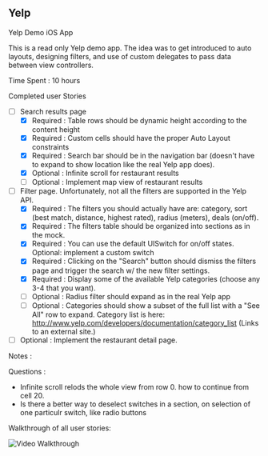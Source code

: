 ## Yelp
Yelp Demo iOS App


This is a read only Yelp  demo app. 
The idea was to get introduced to auto layouts, designing filters, and use of custom delegates to pass data between view controllers.

Time Spent : 10 hours

Completed user Stories

- [ ] Search results page
   - [x] Required : Table rows should be dynamic height according to the content height
   - [x] Required : Custom cells should have the proper Auto Layout constraints
   - [x] Required : Search bar should be in the navigation bar (doesn't have to expand to show location like the real Yelp app does).
   - [x] Optional : Infinite scroll for restaurant results
   - [ ] Optional : Implement map view of restaurant results
- [ ] Filter page. Unfortunately, not all the filters are supported in the Yelp API.
   - [x] Required : The filters you should actually have are: category, sort (best match, distance, highest rated), radius (meters), deals (on/off).
   - [x] Required : The filters table should be organized into sections as in the mock.
   - [x] Required : You can use the default UISwitch for on/off states. Optional: implement a custom switch
   - [x] Required : Clicking on the "Search" button should dismiss the filters page and trigger the search w/ the new filter settings.
   - [x] Required : Display some of the available Yelp categories (choose any 3-4 that you want).
   - [ ] Optional : Radius filter should expand as in the real Yelp app
   - [ ] Optional : Categories should show a subset of the full list with a "See All" row to expand. Category list is here: http://www.yelp.com/developers/documentation/category_list (Links to an external site.)
- [ ] Optional : Implement the restaurant detail page.

Notes :

Questions :
* Infinite scroll relods the whole view from row 0. how to continue from cell 20.
* Is there a better way to deselect switches in a section, on selection of one particulr switch, like radio buttons

Walkthrough of all user stories:

![Video Walkthrough](YelpDemo.gif)
